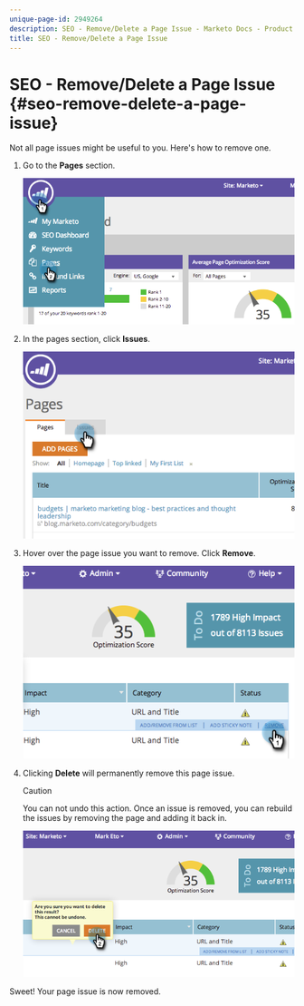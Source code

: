 ```yaml
---
unique-page-id: 2949264
description: SEO - Remove/Delete a Page Issue - Marketo Docs - Product Documentation
title: SEO - Remove/Delete a Page Issue
---
```


# SEO - Remove/Delete a Page Issue {#seo-remove-delete-a-page-issue}

Not all page issues might be useful to you. Here's how to remove one.

1. Go to the **Pages** section.

   ![](assets/image2014-9-18-14-3a0-3a16.png)

1. In the pages section, click **Issues**.

   ![](assets/image2014-9-18-14-3a0-3a30.png)

1. Hover over the page issue you want to remove. Click **Remove**.

   ![](assets/image2014-9-18-14-3a0-3a38.png)

1. Clicking **Delete** will permanently remove this page issue.

   >[!CAUTION]
   >
   >You can not undo this action. Once an issue is removed, you can rebuild the issues by removing the page and adding it back in.

   ![](assets/image2014-9-18-14-3a1-3a28.png)

Sweet! Your page issue is now removed.
